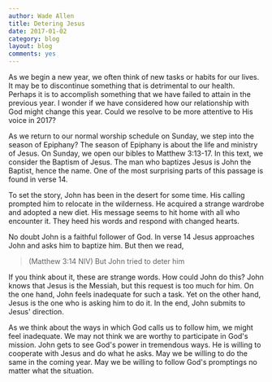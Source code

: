 ```yaml
---
author: Wade Allen
title: Detering Jesus
date: 2017-01-02
category: blog
layout: blog
comments: yes
---
```

 
As we begin a new year, we often think of new tasks or habits for our lives. It may be to discontinue something that is detrimental to our health. Perhaps it is to accomplish something that we have failed to attain in the previous year. I wonder if we have considered how our relationship with God might change this year. Could we resolve to be more attentive to His voice in 2017?

As we return to our normal worship schedule on Sunday, we step into the season of Epiphany? The season of Epiphany is about the life and ministry of Jesus. On Sunday, we open our bibles to Matthew 3:13-17. In this text, we consider the Baptism of Jesus. The man who baptizes Jesus is John the Baptist, hence the name. One of the most surprising parts of this passage is found in verse 14.

To set the story, John has been in the desert for some time. His calling prompted him to relocate in the wilderness. He acquired a strange wardrobe and adopted a new diet. His message seems to hit home with all who encounter it. They heed his words and respond with changed hearts. 

No doubt John is a faithful follower of God. In verse 14 Jesus approaches John and asks him to baptize him. But then we read,

>(Matthew 3:14 NIV) But John tried to deter him

If you think about it, these are strange words. How could John do this? John knows that Jesus is the Messiah, but this request is too much for him. On the one hand, John feels inadequate for such a task. Yet on the other hand, Jesus is the one who is asking him to do it. In the end, John submits to Jesus' direction. 

As we think about the ways in which God calls us to follow him, we might feel inadequate. We may not think we are worthy to participate in God's mission. John gets to see God's power in tremendous ways. He is willing to cooperate with Jesus and do what he asks. May we be willing to do the same in the coming year. May we be willing to follow God's promptings no matter what the situation.

